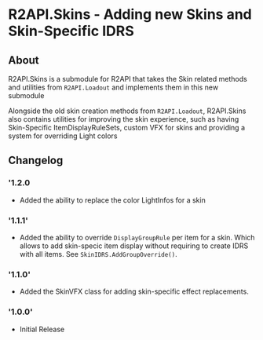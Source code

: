 # R2API.Skins - Adding new Skins and Skin-Specific IDRS

## About

R2API.Skins is a submodule for R2API that takes the Skin related methods and utilities from ``R2API.Loadout`` and implements them in this new submodule

Alongside the old skin creation methods from ``R2API.Loadout``, R2API.Skins also contains utilities for improving the skin experience, such as having Skin-Specific ItemDisplayRuleSets, custom VFX for skins and providing a system for overriding Light colors

## Changelog

### '1.2.0

* Added the ability to replace the color LightInfos for a skin

### '1.1.1'

* Added the ability to override `DisplayGroupRule` per item for a skin. Which allows to add skin-specic item display without requiring to create IDRS with all items. See `SkinIDRS.AddGroupOverride()`.

### '1.1.0'

* Added the SkinVFX class for adding skin-specific effect replacements.

### '1.0.0'

* Initial Release
